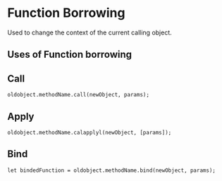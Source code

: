 # Function Borrowing

Used to change the context of the current calling object.



## Uses of Function borrowing



## Call

```
oldobject.methodName.call(newObject, params);
```
## Apply

```
oldobject.methodName.calapplyl(newObject, [params]);
```
## Bind

 ```
let bindedFunction = oldobject.methodName.bind(newObject, params);
```